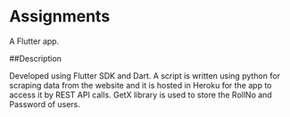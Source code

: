 # Assignments

A Flutter app.

##Description

Developed using Flutter SDK and Dart. A script is written using python for scraping data from the website
and it is hosted in Heroku for the app to access it by REST API calls.
GetX library is used to store the RollNo and Password of users.

